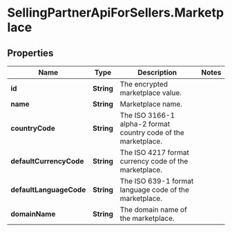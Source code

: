 # SellingPartnerApiForSellers.Marketplace

## Properties
Name | Type | Description | Notes
------------ | ------------- | ------------- | -------------
**id** | **String** | The encrypted marketplace value. | 
**name** | **String** | Marketplace name. | 
**countryCode** | **String** | The ISO 3166-1 alpha-2 format country code of the marketplace. | 
**defaultCurrencyCode** | **String** | The ISO 4217 format currency code of the marketplace. | 
**defaultLanguageCode** | **String** | The ISO 639-1 format language code of the marketplace. | 
**domainName** | **String** | The domain name of the marketplace. | 
